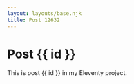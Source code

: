 ```yaml
---
layout: layouts/base.njk
title: Post 12632
---
```


# Post {{ id }}

This is post {{ id }} in my Eleventy project.
